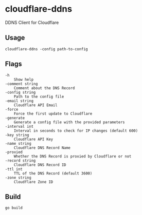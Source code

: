 # cloudflare-ddns

DDNS Client for Cloudflare

## Usage
    cloudflare-ddns -config path-to-config

## Flags
    -h
        Show help
    -comment string
        Comment about the DNS Record
    -config string
        Path to the config file
    -email string
        Cloudflare API Email
    -force
        Force the first update to Cloudflare
    -generate
        Generate a config file with the provided parameters
    -interval int
        Interval in seconds to check for IP changes (default 600)
    -key string
        Cloudflare API Key
    -name string
        Cloudflare DNS Record Name
    -proxied
        Whether the DNS Record is proxied by Cloudflare or not
    -record string
        Cloudflare DNS Record ID
    -ttl int
        TTL of the DNS Record (default 3600)
    -zone string
        Cloudflare Zone ID

## Build

    go build